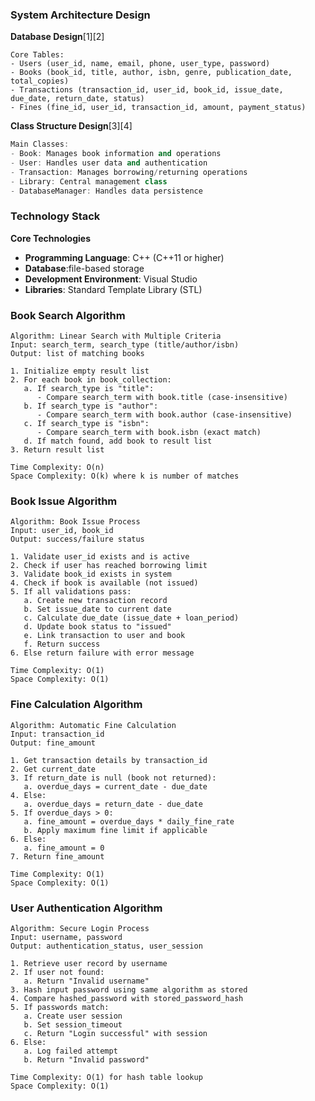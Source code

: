 ### **System Architecture Design**

**Database Design**[1][2]
```
Core Tables:
- Users (user_id, name, email, phone, user_type, password)
- Books (book_id, title, author, isbn, genre, publication_date, total_copies)
- Transactions (transaction_id, user_id, book_id, issue_date, due_date, return_date, status)
- Fines (fine_id, user_id, transaction_id, amount, payment_status)
```

**Class Structure Design**[3][4]
```cpp
Main Classes:
- Book: Manages book information and operations
- User: Handles user data and authentication
- Transaction: Manages borrowing/returning operations
- Library: Central management class
- DatabaseManager: Handles data persistence
```


### **Technology Stack**

**Core Technologies**
- **Programming Language**: C++ (C++11 or higher)
- **Database**:file-based storage
- **Development Environment**: Visual Studio
- **Libraries**: Standard Template Library (STL)

### **Book Search Algorithm**

```
Algorithm: Linear Search with Multiple Criteria
Input: search_term, search_type (title/author/isbn)
Output: list of matching books

1. Initialize empty result list
2. For each book in book_collection:
   a. If search_type is "title":
      - Compare search_term with book.title (case-insensitive)
   b. If search_type is "author":
      - Compare search_term with book.author (case-insensitive)
   c. If search_type is "isbn":
      - Compare search_term with book.isbn (exact match)
   d. If match found, add book to result list
3. Return result list

Time Complexity: O(n)
Space Complexity: O(k) where k is number of matches
```

### **Book Issue Algorithm**

```
Algorithm: Book Issue Process
Input: user_id, book_id
Output: success/failure status

1. Validate user_id exists and is active
2. Check if user has reached borrowing limit
3. Validate book_id exists in system
4. Check if book is available (not issued)
5. If all validations pass:
   a. Create new transaction record
   b. Set issue_date to current date
   c. Calculate due_date (issue_date + loan_period)
   d. Update book status to "issued"
   e. Link transaction to user and book
   f. Return success
6. Else return failure with error message

Time Complexity: O(1)
Space Complexity: O(1)
```

### **Fine Calculation Algorithm**

```
Algorithm: Automatic Fine Calculation
Input: transaction_id
Output: fine_amount

1. Get transaction details by transaction_id
2. Get current_date
3. If return_date is null (book not returned):
   a. overdue_days = current_date - due_date
4. Else:
   a. overdue_days = return_date - due_date
5. If overdue_days > 0:
   a. fine_amount = overdue_days * daily_fine_rate
   b. Apply maximum fine limit if applicable
6. Else:
   a. fine_amount = 0
7. Return fine_amount

Time Complexity: O(1)
Space Complexity: O(1)
```

### **User Authentication Algorithm**

```
Algorithm: Secure Login Process
Input: username, password
Output: authentication_status, user_session

1. Retrieve user record by username
2. If user not found:
   a. Return "Invalid username"
3. Hash input password using same algorithm as stored
4. Compare hashed_password with stored_password_hash
5. If passwords match:
   a. Create user session
   b. Set session_timeout
   c. Return "Login successful" with session
6. Else:
   a. Log failed attempt
   b. Return "Invalid password"

Time Complexity: O(1) for hash table lookup
Space Complexity: O(1)
```
